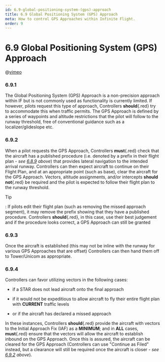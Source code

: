 ```yaml
---
id: 6.9-global-positioning-system-(gps)-approach
title: 6.9 Global Positioning System (GPS) Approach
meta: How to control GPS Approaches within Infinite Flight.
order: 9
---
```


# 6.9  Global Positioning System (GPS) Approach



@[vimeo](442728868)



### 6.9.1

The Global Positioning System (GPS) Approach is a non-precision approach within IF but is not commonly used as functionality is currently limited. If however, pilots request this type of approach, Controllers **should**{.red} try to accommodate this when traffic permits. The GPS Approach is defined by a series of waypoints and altitude restrictions that the pilot will follow to the runway threshold, free of conventional guidance such as a localizer/glideslope etc.



### 6.9.2

When a pilot requests the GPS Approach, Controllers **must**{.red} check that the aircraft has a published procedure (i.e. denoted by a prefix in their flight plan - *see [6.8.9](/guide/atc-manual/6.-radar/6.8-approach#6.8.9) above*) that provides lateral navigation to the intended arrival runway. Controllers can then expect aircraft to continue on their Flight Plan, and at an appropriate point (such as base), clear the aircraft for the GPS Approach. Vectors, altitude assignments, and/or intercepts **should not**{.red} be required and the pilot is expected to follow their flight plan to the runway threshold.



Tip

: If pilots edit their flight plan (such as removing the missed approach segment), it may remove the prefix showing that they have a published procedure. Controllers **should**{.red}, in this case, use their best judgement and if the procedure looks correct, a GPS Approach can still be granted



### 6.9.3

Once the aircraft is established (this may not be inline with the runway for various GPS Approaches that are offset) Controllers can then hand them off to Tower/Unicom as appropriate.



### 6.9.4

Controllers can favor utilizing vectors in the following cases: 



- if a STAR does not lead aircraft onto the final approach

- if it would not be expeditious to allow aircraft to fly their entire flight plan with **CURRENT** traffic levels

- or if the aircraft has declared a missed approach

  

In these instances, Controllers **should**{.red} provide the aircraft with vectors to the Initial Approach Fix (IAF) as a **MINIMUM**; and in **ALL** cases, **must**{.red} ensure that the vectors will allow the aircraft to establish inbound on the GPS Approach. Once this is assured, the aircraft can be cleared for the GPS Approach (Controllers can use "Continue as Filed" instead, but a clearance will still be required once the aircraft is closer - *see [6.9.2](/guide/atc-manual/6.-radar/6.9-global-positioning-system-(gps)-approach#6.9.2) above*).

